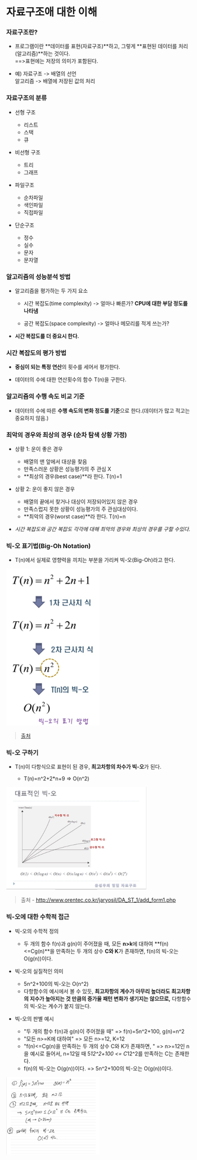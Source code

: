 # 자료구조애 대한 이해

### 자료구조란?

* 프로그램이란 **데이터를 표현(자료구조)**하고, 그렇게 **표현된 데이터를 처리(알고리즘)**하는 것이다.
</br>==>표현에는 저장의 의미가 포함된다.


* 예) 자료구조 -> 배열의 선언</br>알고리즘 -> 배열에 저장된 값의 처리


### 자료구조의 분류

* 선형 구조
    * 리스트
    * 스택
    * 큐


* 비선형 구조
    * 트리
    * 그래프


* 파일구조
    * 순차파일
    * 색인파일
    * 직접파일


* 단순구조
    * 정수
    * 실수
    * 문자
    * 문자열



### 알고리즘의 성능분석 방법

* 알고리즘을 평가하는 두 가지 요소

    * 시간 복잡도(time complexity) -> 얼마나 빠른가? **CPU에 대한 부담 정도를 나타냄**

    * 공간 복잡도(space complexity) -> 얼마나 메모리를 적게 쓰는가?

* **시간 복잡도를 더 중요시 한다.**


### 시간 복잡도의 평가 방법

* **중심이 되는 특정 연산**의 횟수를 세어서 평가한다.
 
* 데이터의 수에 대한 연산횟수의 함수 T(n)을 구한다.


### 알고리즘의 수행 속도 비교 기준

* 데이터의 수에 따른 **수행 속도의 변화 정도를 기준**으로 한다.(데이터가 많고 적고는 중요하지 않음.)


### 최악의 경우와 최상의 경우 (순차 탐색 상황 가정)

* 상황 1: 운이 좋은 경우
    * 배열의 맨 앞에서 대상을 찾음
    * 만족스러운 상황은 성능평가의 주 관심 X
    * **최상의 경우(best case)**라 한다. T(n)=1

* 상황 2: 운이 좋지 않은 경우
    * 배열의 끝에서 찾거나 대상이 저장되어있지 않은 경우
    * 만족스럽지 못한 상황이 성능평가의 주 관심대상이다.
    * **최악의 경우(worst case)**라 한다. T(n)=n


* _시간 복잡도와 공간 복잡도 각각에 대해 최악의 경우와 최상의 경우를 구할 수있다._

### 빅-오 표기법(Big-Oh Notation)

* T(n)에서 실제로 영향력을 끼치는 부분을 가리켜 빅-오(Big-Oh)라고 한다.

<img src="images/tn.jpg" width="50%" height="75%"></img>

>[출처](http://www.orentec.co.kr/jaryosil/DA_ST_1/add_form1.php)


### 빅-오 구하기

* T(n)이 다항식으로 표현이 된 경우, **최고차항의 차수가 빅-오**가 된다.

    * T(n)=n^2+2*n+9 => O(n^2)

<img src="images/on.jpg" height="75%" width="75%"></img>

>출처 - http://www.orentec.co.kr/jaryosil/DA_ST_1/add_form1.php



### 빅-오에 대한 수학적 접근

* 빅-오의 수학적 정의
    * 두 개의 함수 f(n)과 g(n)이 주어졌을 때, 모든 **n>k**에 대하여 **f(n)<=Cg(n)**을 만족하는 두 개의 상수 **C와 K**가 존재하면, f(n)의 빅-오는 O(g(n))이다.

* 빅-오의 실질적인 의미
    * 5n^2+100의 빅-오는 O(n^2)
    * 다항함수의 예시에서 볼 수 있듯, **최고차항의 계수가 아무리 높더라도 최고차항의 지수가 높아지는 것 만큼의 증가율 패턴 변화가 생기지는 않으므로,** 다항함수의 빅-오는 계수가 붙지 않는다.

* 빅-오의 판별 예시
    * "두 개의 함수 f(n)과 g(n)이 주어졌을 때" => f(n)=5n^2+100, g(n)=n^2
    * "모든 n>=K에 대하여" => 모든 n>=12, K=12
    * "f(n)<=Cg(n)을 만족하는 두 개의 상수 C와 K가 존재하면, " => n>=12인 n을 예시로 들어서, n=12일 때 5*12^2+100 <= C*12^2를 만족하는 C는 존재한다.
    * f(n)의 빅-오는 O(g(n))이다. => 5n^2+100의 빅-오는 O(g(n))이다.

<img src="images/examp.jpg" width="50%" height="50%"></img>



